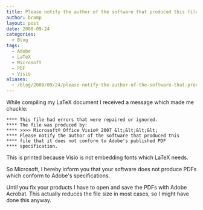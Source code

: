 ```yaml
---
title: Please notify the author of the software that produced this file
author: bramp
layout: post
date: 2008-09-24
categories:
  - Blog
tags:
  - Adobe
  - LaTeX
  - Microsoft
  - PDF
  - Visio
aliases:
  - /blog/2008/09/24/please-notify-the-author-of-the-software-that-produced-this-file/
---
```

While compiling my LaTeX document I received a message which made me chuckle:

```
**** This file had errors that were repaired or ignored.
**** The file was produced by: 
**** >>>> Microsoft® Office Visio® 2007 &lt;&lt;&lt;&lt;
**** Please notify the author of the software that produced this
**** file that it does not conform to Adobe's published PDF
**** specification.
```

This is printed because Visio is not embedding fonts which LaTeX needs.

So Microsoft, I hereby inform you that your software does not produce PDFs which conform to Adobe's specifications.

Until you fix your products I have to open and save the PDFs with Adobe Acrobat. This actually reduces the file size in most cases, so I might have done this anyway.
